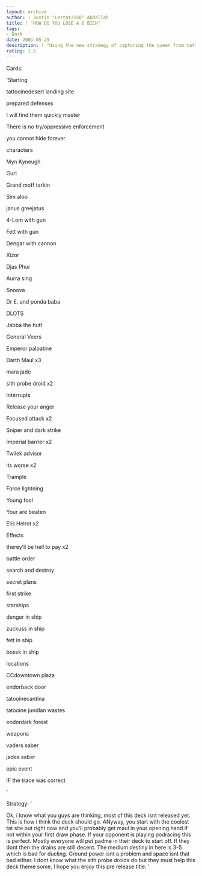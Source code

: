 ```yaml
---
layout: archive
author: ! Justin "Lestat2150" Abdallah
title: ! "HOW DO YOU LOSE A 6 BICH"
tags:
- Dark
date: 2001-05-29
description: ! "Using the new stradegy of capturing the queen from tattooine is what i’m trying to use.  Even though the set doesnt come out for another week i just cant hold it, i think this deck is very powerful."
rating: 1.5
---
```

Cards: 

'Starting

tattooinedesert landing site

prepared defenses

I will find them quickly master

There is no try/oppressive enforcement

you cannot hide forever 


characters

Myn Kyneugh

Guri

Grand moff tarkin

Sim aloo

janus greejatus

4-Lom with gun

Fett with gun

Dengar with cannon

Xizor

Djas Phur

Aurra sing

Snoova

Dr E. and ponda baba

DLOTS

Jabba the hutt

General Veers

Emperor palpatine 

Darth Maul x3

mara jade

sith probe droid x2


Interrupts

Release your anger

Focused attack x2

Sniper and dark strike

Imperial barrier x2

Twilek advisor

its worse x2

Trample 

Force lightning

Young fool

Your are beaten

Elis Helrot x2


Effects

therey’ll be hell to pay x2

battle order

search and destroy

secret plans

first strike


starships

denger in ship

zuckuss in ship

fett in ship

bossk in ship


locations

CCdowntown plaza

endorback door

tatooinecantina

tatooine jundlan wastes

endordark forest


weapons

vaders saber

jades saber


epic event

IF the trace was correct


'

Strategy: '

Ok, i know what you guys are thinking, most of this deck isnt released yet.  This is how i think the deck should go.  ANyway, you start with the coolest tat site out right now and you’ll probably get maul in your opening hand if not within your first draw phase.  If your opponent is playing podracing this is perfect.  Mostly everyone will put padme in their deck to start off.  If they dont then the drains are still decent.  The medium destiny in here is 3-5 which is bad for dueling. Ground power isnt a problem and space isnt that bad either.  I dont know what the sith probe droids do but they must help this deck theme some. I hope you enjoy this pre release title. '